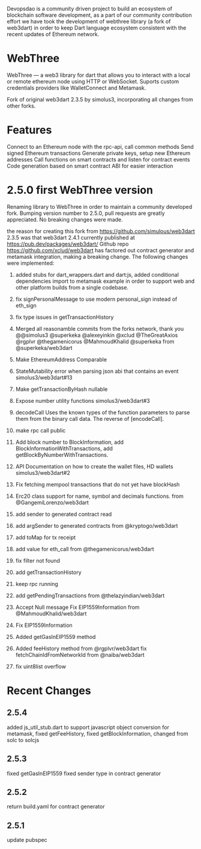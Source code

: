 Devopsdao is a community driven project to build an ecosystem of blockchain software development, as a part 
of our community contribution effort we have took the development of webthree library (a fork of web3dart) 
in order to keep Dart language ecosystem consistent with the recent updates of Ethereum network.

# WebThree

WebThree — a web3 library for dart that allows you to interact with a local or remote ethereum node using HTTP or WebSocket. Suports custom credentials providers like WalletConnect and Metamask.

Fork of original web3dart 2.3.5 by simolus3, incorporating all changes from other forks.

# Features

Connect to an Ethereum node with the rpc-api, call common methods
Send signed Ethereum transactions
Generate private keys, setup new Ethereum addresses
Call functions on smart contracts and listen for contract events
Code generation based on smart contract ABI for easier interaction

# 2.5.0 first WebThree version

Renaming library to WebThree in order to maintain a community developed fork.
Bumping version number to 2.5.0, pull requests are greatly appreciated. No breaking changes were made.

the reason for creating this fork from https://github.com/simulous/web3dart 2.3.5 was that web3dart 2.4.1 currently published at https://pub.dev/packages/web3dart/ Github repo https://github.com/xclud/web3dart has factored out contract generator and metamask integration, making a breaking change. The following changes were implemented:

1. added stubs for dart_wrappers.dart and dart:js, added conditional dependencies import to metamask example in order to support web and other platform builds from a single codebase.

2. fix signPersonalMessage to use modern personal_sign instead of eth_sign

3. fix type issues in getTransactionHistory

4. Merged all reasonamble commits from the forks network, 
thank you @@simolus3 @superkeka @alexeyinkin @xclud @TheGreatAxios @rgplvr @thegamenicorus @MahmoudKhalid @superkeka from @superkeka/web3dart

5. Make EthereumAddress Comparable

6. StateMutability error when parsing json abi that contains an event simolus3/web3dart#13

7. Make getTransactionByHash nullable

8. Expose number utility functions simolus3/web3dart#3

9. decodeCall Uses the known types of the function parameters to parse them from the binary call data. The reverse of [encodeCall].

10. make rpc call public

11. Add block number to BlockInformation, add BlockInformationWithTransactions, add getBlockByNumberWithTransactions.

12. API Documentation on how to create the wallet files, HD wallets simolus3/web3dart#2

13. Fix fetching mempool transactions that do not yet have blockHash

14. Erc20 class support for name, symbol and decimals functions. from @GangemiLorenzo/web3dart

15. add sender to generated contract read

16. add argSender to generated contracts from @kryptogo/web3dart

17. add toMap for tx receipt

18. add value for eth_call from @thegamenicorus/web3dart

19. fix filter not found

20. add getTransactionHistory

21. keep rpc running

22. add getPendingTransactions from @thelazyindian/web3dart

23. Accept Null message Fix EIP1559Information from @MahmoudKhalid/web3dart

24. Fix EIP1559Information

25. Added getGasInEIP1559 method

26. Added feeHistory method from @rgplvr/web3dart fix fetchChainIdFromNetworkId from @naiba/web3dart

27. fix uint8list overflow

# Recent Changes

## 2.5.4

added js_util_stub.dart to support javascript object conversion for metamask, fixed getFeeHistory, fixed getBlockInformation, changed from solc to solcjs

## 2.5.3

fixed getGasInEIP1559
fixed sender type in contract generator

## 2.5.2

return build.yaml for contract generator

## 2.5.1

update pubspec
